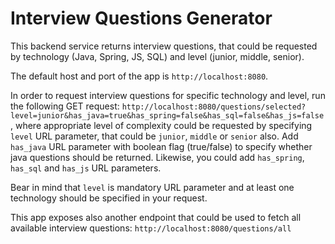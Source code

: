 # Interview Questions Generator

This backend service returns interview questions, that could be requested by technology (Java, Spring, JS, SQL)
and level (junior, middle, senior).

The default host and port of the app is `http://localhost:8080`.

In order to request interview questions for specific technology and level, run the following GET request:
`http://localhost:8080/questions/selected?level=junior&has_java=true&has_spring=false&has_sql=false&has_js=false`,
where appropriate level of complexity could be requested by specifying `level` URL parameter, that could be `junior`, `middle` or `senior` also.
Add `has_java` URL parameter with boolean flag (true/false) to specify whether java questions should be returned.
Likewise, you could add `has_spring`, `has_sql` and `has_js` URL parameters.

Bear in mind that `level` is mandatory URL parameter and at least one technology should be specified in your request.

This app exposes also another endpoint that could be used to fetch all available interview questions:
`http://localhost:8080/questions/all`
